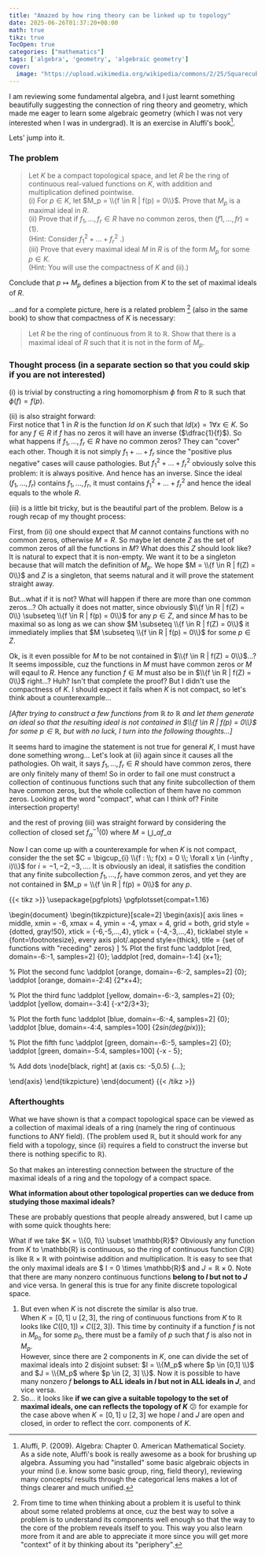 ```yaml
---
title: "Amazed by how ring theory can be linked up to topology"
date: 2025-06-26T01:37:20+08:00
math: true
tikz: true
TocOpen: true
categories: ["mathematics"]
tags: ['algebra', 'geometry', 'algebraic geometry']
cover:
  image: "https://upload.wikimedia.org/wikipedia/commons/2/25/Squarecubetesseract.png"
---
```


I am reviewing some fundamental algebra, and I just learnt something beautifully suggesting the connection of ring theory and geometry, which made me eager to learn some algebraic geometry (which I was not very interested when I was in undergrad). It is an exercise in Aluffi's book[^1].

Lets' jump into it.

### The problem
> Let $K$ be a compact topological space, and let $R$ be the ring of continuous real-valued functions on $K$, with addition and multiplication defined pointwise. \
(i) For $p \in K$, let $M_p = \\{f \in R | f(p) = 0\\}$. Prove that $M_p$ is a maximal ideal in $R$. \
(ii) Prove that if $f_1, \dots , f_r \in R$ have no common zeros, then $(f1, \dots , fr)$ = $(1)$. \
(Hint: Consider $f^2_1 + \dots + f^2_r$ .) \
(iii) Prove that every maximal ideal $M$ in $R$ is of the form $M_p$ for some $p \in K$. \
(Hint: You will use the compactness of $K$ and (ii).)

Conclude that $p \mapsto M_p$ defines a bijection from $K$ to the set of maximal ideals
of $R$.

...and for a complete picture, here is a related problem [^2] (also in the same book) to show that compactness of $K$ is necessary:

> Let $R$ be the ring of continuous from $\mathbb{R}$ to $\mathbb{R}$. Show that there is a maximal ideal of $R$ such that it is not in the form of $M_p$.


### Thought process (in a separate section so that you could skip if you are not interested)
(i) is trivial by constructing a ring homomorphism $\phi$ from $R$ to $\mathbb{R}$ such that $\phi (f) = f(p)$.

(ii) is also straight forward: \
First notice that $1$ in $R$ is the function $Id$ on $K$ such that $Id(x) = 1 \forall x \in K$. So for any $f \in R$ if $f$ has no zeros it will have an inverse ($\dfrac{1}{f}$). So what happens if $f_1, \dots , f_r \in R$ have no common zeros? They can "cover" each other. Though it is not simply $f_1 + \dots + f_r$ since the "positive plus negative" cases will cause pathologies. But $f^2_1 + \dots + f^2_r$ obviously solve this problem: it is always positive. And hence has an inverse. Since the ideal $(f_1, \dots , f_r)$ contains $f_1, \dots , f_r$, it must contains $f^2_1 + \dots + f^2_r$ and hence the ideal equals to the whole $R$.

(iii) is a little bit tricky, but is the beautiful part of the problem. Below is a rough recap of my thought process:

First, from (ii) one should expect that $M$ cannot contains functions with no common zeros, otherwise $M = R$. So maybe let denote $Z$ as the set of common zeros of all the functions in $M$? What does this $Z$ should look like? It is natural to expect that it is non-empty. We want it to be a singleton because that will match the definition of $M_p$. We hope $M = \\{f \in R | f(Z) = 0\\}$ and $Z$ is a singleton, that seems natural and it will prove the statement straight away.

But...what if it is not? What will happen if there are more than one common zeros...? Oh actually it does not matter, since obviously $\\{f \in R | f(Z) = 0\\} \subseteq \\{f \in R | f(p) = 0\\}$ for any $p \in Z$, and since $M$ has to be maximal so as long as we can show $M \subseteq \\{f \in R | f(Z) = 0\\}$ it immediately implies that $M \subseteq \\{f \in R | f(p) = 0\\}$ for some $p \in Z$.

Ok, is it even possible for $M$ to be not contained in $\\{f \in R | f(Z) = 0\\}$...? It seems impossible, cuz the functions in $M$ must have common zeros or $M$ will eqaul to $R$. Hence any function $f \in M$ must also be in $\\{f \in R | f(Z) = 0\\}$ right...? Huh? Isn't that complete the proof? But I didn't use the compactness of $K$. I should expect it fails when $K$ is not compact, so let's think about a counterexample...

*\[After trying to construct a few functions from $\mathbb{R}$ to $\mathbb{R}$ and let them generate an ideal so that the resulting ideal is not contained in $\\{f \in R | f(p) = 0\\}$ for some $p \in \mathbb{R}$, but with no luck, I turn into the following thoughts...\]*

It seems hard to imagine the statement is not true for general $K$, I must have done something wrong... Let's look at (ii) again since it causes all the pathologies. Oh wait, it says $f_1, \dots , f_r \in R$ should have common zeros, there are only finitely many of them! So in order to fail one must construct a collection of continuous functions such that any finite subcollection of them have common zeros, but the whole collection of them have no common zeros. Looking at the word "compact", what can I think of? Finite intersection property!

and the rest of proving (iii) was straight forward by considering the collection of closed set $f^{-1}_{\alpha}(0) \text{ where } M = \bigcup\_{\alpha} f\_{\alpha}$

Now I can come up with a counterexample for when $K$ is not compact, consider the the set $C = \bigcup_{i} \\{f : \\; f(x) = 0 \\; \forall x \in (-\infty , i)\\}$ for $i = -1, -2, -3, \dots$. It is obviously an ideal, it satisfies the condition that any finite subcollection $f_1, \dots , f_r$ have common zeros, and yet they are not contained in $M_p = \\{f \in R | f(p) = 0\\}$ for any $p$.


{{< tikz >}}
\usepackage{pgfplots}
\pgfplotsset{compat=1.16}

\begin{document}
\begin{tikzpicture}[scale=2]
  \begin{axis}[
    axis lines = middle,
    xmin = -6, xmax = 4,
    ymin = -4, ymax = 4,
    grid = both,
    grid style = {dotted, gray!50},
    xtick = {-6,-5,...,4},
    ytick = {-4,-3,...,4},
    ticklabel style = {font=\footnotesize},
    every axis plot/.append style={thick},
    title = {set of functions with "receding" zeros}
  ]
  % Plot the first func
  \addplot [red, domain=-6:-1, samples=2] {0};
  \addplot [red, domain=-1:4] {x+1};

  % Plot the second func
  \addplot [orange, domain=-6:-2, samples=2] {0};
  \addplot [orange, domain=-2:4] {2*x+4};

  % Plot the third func
  \addplot [yellow, domain=-6:-3, samples=2] {0};
  \addplot [yellow, domain=-3:4] {-x^2/3+3};

  % Plot the forth func
  \addplot [blue, domain=-6:-4, samples=2] {0};
  \addplot [blue, domain=-4:4, samples=100] {2*sin(deg(pi*x))};

  % Plot the fifth func
  \addplot [green, domain=-6:-5, samples=2] {0};
  \addplot [green, domain=-5:4, samples=100] {-x - 5};

  % Add dots
  \node[black, right] at (axis cs: -5,0.5) {...};

  \end{axis}
\end{tikzpicture}
\end{document}
{{< /tikz >}}


### Afterthoughts

What we have shown is that a compact topological space can be viewed as a collection of maximal ideals of a ring (namely the ring of continuous functions to ANY field). (The problem used $\mathbb{R}$, but it should work for any field with a topology, since (ii) requires a field to construct the inverse but there is nothing specific to $\mathbb{R}$).

So that makes an interesting connection between the structure of the maximal ideals of a ring and the topology of a compact space.

**What information about other topological properties can we deduce from studying those maximal ideals?**

These are probably questions that people already answered, but I came up with some quick thoughts here:

What if we take $K = \\{0, 1\\} \subset \mathbb{R}$? Obviously any function from $K$ to \mathbb{R} is continuous, so the ring of continuous function $C(\mathbb{R})$ is like $\mathbb{R} \times \mathbb{R}$ with pointwise addition and multiplication. It is easy to see that the only maximal ideals are $ I = 0 \times \mathbb{R}$ and $J = \mathbb{R} \times 0$. Note that there are many nonzero continuous functions **belong to $I$ but not to $J$** and vice versa. In general this is true for any finite discrete topological space.
1. But even when $K$ is not discrete the similar is also true. \
    When $K = [0, 1] \cup [2, 3]$, the ring of continuous functions from $K$ to $\mathbb{R}$ looks like $C([0, 1]) \times C([2, 3])$. This time by continuity if a function $f$ is not in $M_{p_0}$ for some $p_0$, there must be a family of $p$ such that $f$ is also not in $M_p$. \
    However, since there are 2 components in $K$, one can divide the set of maximal ideals into 2 disjoint subset: $I = \\{M_p$ where $p \in [0,1] \\}$ and $J = \\{M_p$ where $p \in [2, 3] \\}$. Now it is possible to have many nonzero $f$ **belongs to ALL ideals in $I$ but not in ALL ideals in $J$**, and vice versa.
2. So... it looks like **if we can give a suitable topology to the set of maximal ideals, one can reflects the topology of $K$** :confused: for example for the case above when $K = [0, 1] \cup [2, 3]$ we hope $I$ and $J$ are open and closed, in order to reflect the corr. components of $K$.



[^1]: Aluffi, P. (2009). Algebra: Chapter 0. American Mathematical Society. \
As a side note, Aluffi's book is really awesome as a book for brushing up algebra. Assuming you had "installed" some basic algebraic objects in your mind (i.e. know some basic group, ring, field theory), reviewing many concepts/ results through the categorical lens makes a lot of things clearer and much unified.

[^2]: From time to time when thinking about a problem it is useful to think about some related problems at once, cuz the best way to solve a problem is to understand its components well enough so that the way to the core of the problem reveals itself to you. This way you also learn more from it and are able to appreciate it more since you will get more "context" of it by thinking about its "periphery".